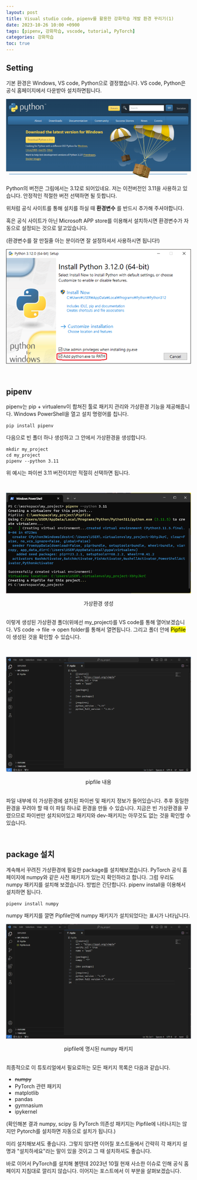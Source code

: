 ```yaml
---
layout: post
title: Visual studio code, pipenv를 활용한 강화학습 개발 환경 꾸리기(1)
date: 2023-10-26 10:00 +0900
tags: [pipenv, 강화학습, vscode, tutorial, PyTorch]
categories: 강화학습
toc: true
---
```


## Setting

기본 환경은 Windows, VS code, Python으로 결정했습니다.
VS code, Python은 공식 홈페이지에서 다운받아 설치하면됩니다.

![Python](/assets/img/RL_1/python.PNG "Python download")

Python의 버전은 그림에서는 3.12로 되어있네요.
저는 이전버전인 3.11을 사용하고 있습니다.
안정적인 적절한 버전 선택하면 될 듯합니다.

위처럼 공식 사이트를 통해 설치를 하실 때 __환경변수__ 를 반드시 추가해 주셔야합니다.

혹은 공식 사이트가 아닌 Microsoft APP store를 이용해서 설치하시면 환경변수가 자동으로 설정되는 것으로 알고있습니다.

(환경변수를 잘 만질줄 아는 분이라면 잘 설정하셔서 사용하시면 됩니다!)

![PATH](/assets/img/RL_1/PATH.PNG)

<br/>

## pipenv

pipenv는 pip + virtualenv이 합쳐진 툴로 패키지 관리와 가상환경 기능을 제공해줍니다.
Windows PowerShell을 열고 설치 명령어를 칩니다.

```console
pip install pipenv
```

다음으로 빈 폴더 하나 생성하고 그 안에서 가상환경을 생성합니다.

```console
mkdir my_project
cd my_project
pipenv --python 3.11
```

위 예시는 파이썬 3.11 버전이지만 적절히 선택하면 됩니다.

<br/>

![pipenv](/assets/img/RL_1/pipenv.png "vir env")
<center>가상환경 생성</center>
  
<br/>

이렇게 생성된 가상환경 폴더(위에선 my_project)를 VS code를 통해 열어보겠습니다.
VS code -> file -> open folder를 통해서 열면됩니다.
그리고 폴더 안에 <mark>Pipfile</mark> 이 생성된 것을 확인할 수 있습니다.

<br/>

![pipenv_vscode](/assets/img/RL_1/pipenv_vscoed.png "vir env")
<center>pipfile 내용</center>

<br/>

파일 내부에 이 가상환경에 설치된 파이썬 및 패키지 정보가 들어있습니다.
추후 동일한 환경을 꾸려야 할 때 이 파일 하나로 환경을 만들 수 있습니다.
지금은 빈 가상환경을 꾸렸으므로 파이썬만 설치되어있고 패키지와 dev-패키지는 아무것도 없는 것을 확인할 수 있습니다.

<br/>

## package 설치

계속해서 꾸려진 가상환경에 필요한 package를 설치해보겠습니다.
PyTorch 공식 홈페이지에 numpy와 같은 사전 패키지가 있는지 확인하라고 합니다.
그럼 우리도 numpy 패키지를 설치해 보겠습니다.
방법은 간단합니다. pipenv install을 이용해서 설치하면 됩니다.

```console
pipenv install numpy
```

numpy 패키지를 깔면 Pipfile안에 numpy 패키지가 설치되었다는 표시가 나타납니다.

![pipenv_numpy](/assets/img/RL_1/numpy.png "pipfile with numpy")
<center>pipfile에 명시된 numpy 패키지</center>

<br/>

최종적으로 이 튜토리얼에서 필요로하는 모든 패키지 목록은 다음과 같습니다.

- <del>numpy</del>
- PyTorch 관련 패키지
- matplotlib
- pandas
- gymnasium
- ipykernel
  
(확인해본 결과 numpy, scipy 등 PyTorch 의존성 패키지는 Pipfile에 나타나지는 않지만 Pytorch를 설치하면 자동으로 설치가 됩니다.)

미리 설치해보셔도 좋습니다.
그렇지 않다면 이어질 포스트들에서 간략히 각 패키지 설명과 \"설치하세요\"라는 말이 있을 것이고 그 때 설치하셔도 좋습니다.

바로 이어서 PyTorch를 설치해 볼텐데 2023년 10월 현재 사소한 이슈로 인해 공식 홈페이지 지침대로 깔리지 않습니다.
이어지는 포스트에서 이 부분을 살펴보겠습니다.